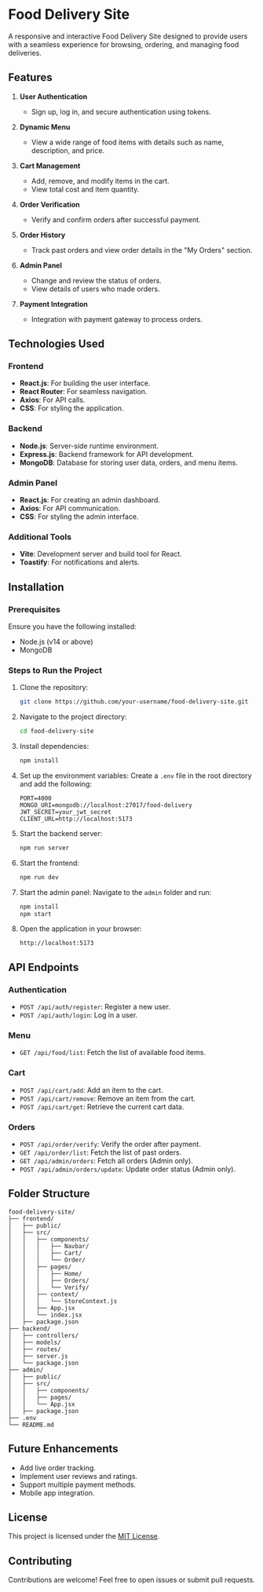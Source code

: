 # Food Delivery Site

A responsive and interactive Food Delivery Site designed to provide users with a seamless experience for browsing, ordering, and managing food deliveries.

## Features

1. **User Authentication**
   - Sign up, log in, and secure authentication using tokens.

2. **Dynamic Menu**
   - View a wide range of food items with details such as name, description, and price.

3. **Cart Management**
   - Add, remove, and modify items in the cart.
   - View total cost and item quantity.

4. **Order Verification**
   - Verify and confirm orders after successful payment.

5. **Order History**
   - Track past orders and view order details in the "My Orders" section.

6. **Admin Panel**
   - Change and review the status of orders.
   - View details of users who made orders.

7. **Payment Integration**
   - Integration with payment gateway to process orders.

## Technologies Used

### Frontend
- **React.js**: For building the user interface.
- **React Router**: For seamless navigation.
- **Axios**: For API calls.
- **CSS**: For styling the application.

### Backend
- **Node.js**: Server-side runtime environment.
- **Express.js**: Backend framework for API development.
- **MongoDB**: Database for storing user data, orders, and menu items.

### Admin Panel
- **React.js**: For creating an admin dashboard.
- **Axios**: For API communication.
- **CSS**: For styling the admin interface.

### Additional Tools
- **Vite**: Development server and build tool for React.
- **Toastify**: For notifications and alerts.

## Installation

### Prerequisites
Ensure you have the following installed:
- Node.js (v14 or above)
- MongoDB

### Steps to Run the Project

1. Clone the repository:
   ```bash
   git clone https://github.com/your-username/food-delivery-site.git
   ```

2. Navigate to the project directory:
   ```bash
   cd food-delivery-site
   ```

3. Install dependencies:
   ```bash
   npm install
   ```

4. Set up the environment variables:
   Create a `.env` file in the root directory and add the following:
   ```env
   PORT=4000
   MONGO_URI=mongodb://localhost:27017/food-delivery
   JWT_SECRET=your_jwt_secret
   CLIENT_URL=http://localhost:5173
   ```

5. Start the backend server:
   ```bash
   npm run server
   ```

6. Start the frontend:
   ```bash
   npm run dev
   ```

7. Start the admin panel:
   Navigate to the `admin` folder and run:
   ```bash
   npm install
   npm start
   ```

8. Open the application in your browser:
   ```
   http://localhost:5173
   ```

## API Endpoints

### Authentication
- `POST /api/auth/register`: Register a new user.
- `POST /api/auth/login`: Log in a user.

### Menu
- `GET /api/food/list`: Fetch the list of available food items.

### Cart
- `POST /api/cart/add`: Add an item to the cart.
- `POST /api/cart/remove`: Remove an item from the cart.
- `POST /api/cart/get`: Retrieve the current cart data.

### Orders
- `POST /api/order/verify`: Verify the order after payment.
- `GET /api/order/list`: Fetch the list of past orders.
- `GET /api/admin/orders`: Fetch all orders (Admin only).
- `POST /api/admin/orders/update`: Update order status (Admin only).

## Folder Structure
```
food-delivery-site/
├── frontend/
│   ├── public/
│   ├── src/
│   │   ├── components/
│   │   │   ├── Navbar/
│   │   │   ├── Cart/
│   │   │   └── Order/
│   │   ├── pages/
│   │   │   ├── Home/
│   │   │   ├── Orders/
│   │   │   └── Verify/
│   │   ├── context/
│   │   │   └── StoreContext.js
│   │   ├── App.jsx
│   │   └── index.jsx
│   ├── package.json
├── backend/
│   ├── controllers/
│   ├── models/
│   ├── routes/
│   ├── server.js
│   └── package.json
├── admin/
│   ├── public/
│   ├── src/
│   │   ├── components/
│   │   ├── pages/
│   │   └── App.jsx
│   ├── package.json
├── .env
└── README.md
```

## Future Enhancements
- Add live order tracking.
- Implement user reviews and ratings.
- Support multiple payment methods.
- Mobile app integration.

## License
This project is licensed under the [MIT License](LICENSE).

## Contributing
Contributions are welcome! Feel free to open issues or submit pull requests.

